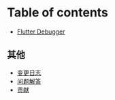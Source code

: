 # Table of contents

* [Flutter Debugger](README.md)

## 其他

* [变更日志](miscellaneous/changelog.md)
* [问题解答](miscellaneous/troubleshooting.md)
* [贡献](miscellaneous/contributing.md)

